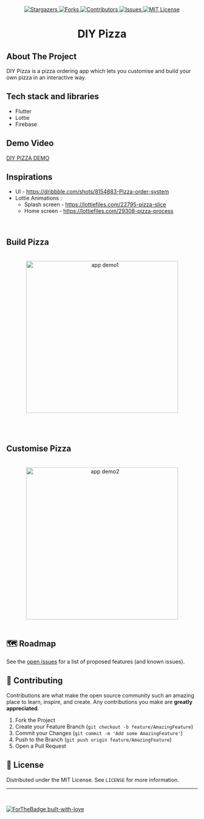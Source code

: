 <p align="center">
  <a href="https://github.com/viral-sangani/coding-challenge-2021/stargazers">
    <img alt="Stargazers" src="https://img.shields.io/github/stars/viral-sangani/coding-challenge-2021.svg?style=for-the-badge"/>
  </a>
  <a href="https://github.com/viral-sangani/coding-challenge-2021/network/members">
    <img alt="Forks" src="https://img.shields.io/github/forks/viral-sangani/coding-challenge-2021.svg?style=for-the-badge"/>
  </a>
  <a href="https://github.co/viral-sangani/coding-challenge-2021r/graphs/contributors">
    <img alt="Contributors" src="https://img.shields.io/github/contributors/viral-sangani/coding-challenge-2021.svg?style=for-the-badge"/>
  </a>
  <a href="https://github.com/viral-sangani/coding-challenge-2021/issues">
    <img alt="Issues" src="https://img.shields.io/github/issues/viral-sangani/coding-challenge-2021.svg?style=for-the-badge"/>
  </a>
  <a href="https://github.com/viral-sangani/coding-challenge-2021">
    <img alt="MIT License" src="https://img.shields.io/github/license/manaspratap/ARVideoBrowser.svg?style=for-the-badge"/>
  </a>
</p>

<p align="center">
  <h1 align="center">DIY Pizza</h1>
</p>

## About The Project

DIY Pizza is a pizza ordering app which lets you customise and build your own pizza in an interactive way.

## Tech stack and libraries
 - Flutter
 - Lottie
 - Firebase

## Demo Video

[DIY PIZZA DEMO](https://www.canva.com/design/DAEqAYAa5n0/3V1iyzcyn_62BxKSe1FXpQ/watch?utm_content=DAEqAYAa5n0&utm_campaign=designshare&utm_medium=link&utm_source=sharebutton)

## Inspirations

 - UI - https://dribbble.com/shots/8154883-Pizza-order-system
 - Lottie Animations :
    - Splash screen - https://lottiefiles.com/22795-pizza-slice
    - Home screen - https://lottiefiles.com/29308-pizza-process


<br/>

## Build Pizza
<p align="center" style='padding: 20px 50px;'>
 <img src="./assets/demo/build-pizza.gif" alt='app demo1' height='400px'/>
</p>

<br/>

##  Customise Pizza
<p align="center" style='padding: 20px 50px;'>
 <img src="./assets/demo/customize-pizza.gif" alt='app demo2' height='400px'/>
</p>

## 🗺 Roadmap

See the [open issues](https://github.com/viral-sangani/coding-challenge-2021/issues) for a list of proposed features (and known issues).

## 🤝 Contributing

Contributions are what make the open source community such an amazing place to learn, inspire, and create. Any contributions you make are **greatly appreciated**.

1. Fork the Project
2. Create your Feature Branch (`git checkout -b feature/AmazingFeature`)
3. Commit your Changes (`git commit -m 'Add some AmazingFeature'`)
4. Push to the Branch (`git push origin feature/AmazingFeature`)
5. Open a Pull Request

## 📝 License

Distributed under the MIT License. See `LICENSE` for more information.

---

<br />

[![ForTheBadge built-with-love](http://ForTheBadge.com/images/badges/built-with-love.svg)](https://github.com/viral-sangani/coding-challenge-2021/)
